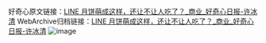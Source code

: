 好奇心原文链接：[LINE 月饼萌成这样，还让不让人吃了？_商业_好奇心日报-许冰清](https://www.qdaily.com/articles/1893.html)
WebArchive归档链接：[LINE 月饼萌成这样，还让不让人吃了？_商业_好奇心日报-许冰清](http://web.archive.org/web/20190623150107/https://www.qdaily.com/articles/1893.html)
![image](http://ww3.sinaimg.cn/large/007d5XDply1g3v4lp2hmxj30u03gm1kx)